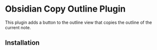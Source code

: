# Obsidian Copy Outline Plugin

This plugin adds a button to the outline view that copies the outline of the current note.

## Installation

